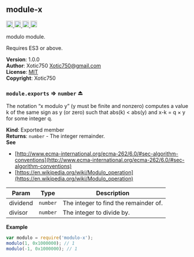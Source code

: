 <a name="module_module-x"></a>

## module-x
<a href="https://travis-ci.org/Xotic750/module-x"
title="Travis status">
<img
src="https://travis-ci.org/Xotic750/module-x.svg?branch=master"
alt="Travis status" height="18">
</a>
<a href="https://david-dm.org/Xotic750/module-x"
title="Dependency status">
<img src="https://david-dm.org/Xotic750/module-x.svg"
alt="Dependency status" height="18"/>
</a>
<a
href="https://david-dm.org/Xotic750/module-x#info=devDependencies"
title="devDependency status">
<img src="https://david-dm.org/Xotic750/module-x/dev-status.svg"
alt="devDependency status" height="18"/>
</a>
<a href="https://badge.fury.io/js/module-x" title="npm version">
<img src="https://badge.fury.io/js/module-x.svg"
alt="npm version" height="18">
</a>

modulo module.

Requires ES3 or above.

**Version**: 1.0.0  
**Author**: Xotic750 <Xotic750@gmail.com>  
**License**: [MIT](&lt;https://opensource.org/licenses/MIT&gt;)  
**Copyright**: Xotic750  
<a name="exp_module_module-x--module.exports"></a>

### `module.exports` ⇒ <code>number</code> ⏏
The notation “x modulo y” (y must be finite and nonzero) computes a value k
of the same sign as y (or zero) such that abs(k) < abs(y) and x-k = q × y
for some integer q.

**Kind**: Exported member  
**Returns**: <code>number</code> - The  integer remainder.  
**See**

- [http://www.ecma-international.org/ecma-262/6.0/#sec-algorithm-conventions](http://www.ecma-international.org/ecma-262/6.0/#sec-algorithm-conventions)
- [https://en.wikipedia.org/wiki/Modulo_operation](https://en.wikipedia.org/wiki/Modulo_operation)


| Param | Type | Description |
| --- | --- | --- |
| dividend | <code>number</code> | The integer to find the remainder of. |
| divisor | <code>number</code> | The integer to divide by. |

**Example**  
```js
var modulo = require('modulo-x');
modulo(1, 0x1000000); // 1
modulo(-1, 0x1000000); // 1
```
